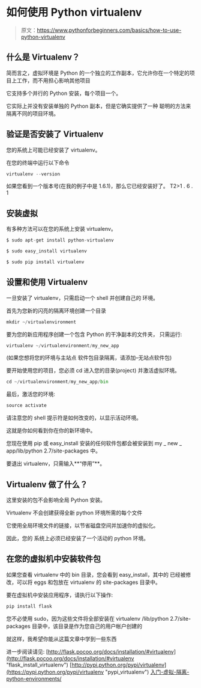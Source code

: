 # 如何使用 Python virtualenv

> 原文：<https://www.pythonforbeginners.com/basics/how-to-use-python-virtualenv>

## 什么是 Virtualenv？

简而言之，虚拟环境是 Python 的一个独立的工作副本，它允许你在一个特定的项目上工作，而不用担心影响其他项目

它支持多个并行的 Python 安装，每个项目一个。

它实际上并没有安装单独的 Python 副本，但是它确实提供了一种
聪明的方法来隔离不同的项目环境。

## 验证是否安装了 Virtualenv

您的系统上可能已经安装了 virtualenv。

在您的终端中运行以下命令

```py
virtualenv --version 
```

如果您看到一个版本号(在我的例子中是 1.6.1)，那么它已经安装好了。
T2>1 . 6 . 1

## 安装虚拟

有多种方法可以在您的系统上安装 virtualenv。

```py
$ sudo apt-get install python-virtualenv

$ sudo easy_install virtualenv

$ sudo pip install virtualenv 
```

## 设置和使用 Virtualenv

一旦安装了 virtualenv，只需启动一个 shell 并创建自己的
环境。

首先为您新的闪亮的隔离环境创建一个目录

```py
mkdir ~/virtualenvironment 
```

要为您的新应用程序创建一个包含 Python 的干净副本的文件夹，
只需运行:

```py
virtualenv ~/virtualenvironment/my_new_app 
```

(如果您想将您的环境与主站点
软件包目录隔离，请添加–无站点软件包)

要开始使用您的项目，您必须 cd 进入您的目录(project)
并激活虚拟环境。

```py
cd ~/virtualenvironment/my_new_app/bin 
```

最后，激活您的环境:

```py
source activate 
```

请注意您的 shell 提示符是如何改变的，以显示活动环境。

这就是你如何看到你在你的新环境中。

您现在使用 pip 或 easy_install 安装的任何软件包都会被安装到
my _ new _ app/lib/python 2.7/site-packages 中。

要退出 virtualenv，只需输入**“停用”**。

## Virtualenv 做了什么？

这里安装的包不会影响全局 Python 安装。

Virtualenv 不会创建获得全新 python 环境所需的每个文件

它使用全局环境文件的链接，以节省磁盘空间并加速你的虚拟化。

因此，您的
系统上必须已经安装了一个活动的 python 环境。

## 在您的虚拟机中安装软件包

如果您查看 virtualenv 中的 bin 目录，您会看到 easy_install，其中的
已经被修改，可以将 eggs 和包放在 virtualenv 的 site-packages
目录中。

要在虚拟机中安装应用程序，请执行以下操作:

```py
pip install flask 
```

您不必使用 sudo，因为这些文件将全部安装在 virtualenv
/lib/python 2.7/site-packages 目录中，该目录是作为您自己的用户帐户创建的

就这样，我希望你能从这篇文章中学到一些东西

进一步阅读请见:
[http://flask.pocoo.org/docs/installation/#virtualenv](http://flask.pocoo.org/docs/installation/#virtualenv "flask_install_virtualenv")
[http://pypi.python.org/pypi/virtualenv](https://pypi.python.org/pypi/virtualenv "pypi_virtualenv")
[入门-虚拟-隔离-python-environments/](http://mitchfournier.com/2010/06/25/getting-started-with-virtualenv-isolated-python-environments/ "getting_started_virtualenv")